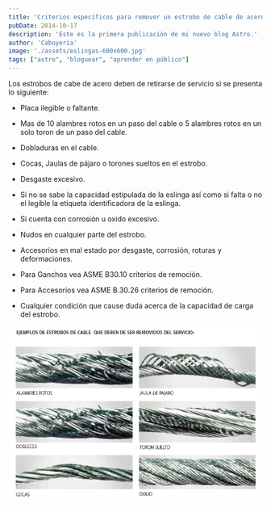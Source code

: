 ```yaml
---
title: 'Criterios específicos para remover un estrobo de cable de acero de uso'
pubDate: 2014-10-17
description: 'Este es la primera publicación de mi nuevo blog Astro.'
author: 'Cabuyería'
image: './assets/eslingas-600x600.jpg'
tags: ["astro", "bloguear", "aprender en público"]
---
```


Los estrobos de cabe de acero deben de retirarse de servicio si se presenta lo siguiente:

- Placa ilegible o faltante.

- Mas de 10 alambres rotos en un paso del cable o 5 alambres rotos en un solo toron de un paso del cable.

- Dobladuras en el cable.

- Cocas, Jaulas de pájaro o torones sueltos en el estrobo.

- Desgaste excesivo.

- Si no se sabe la capacidad estipulada de la eslinga así como si falta o no el legible la etiqueta identificadora de la eslinga.

- Si cuenta con corrosión u oxido excesivo.

- Nudos en cualquier parte del estrobo.

- Accesorios en mal estado por desgaste, corrosión, roturas y deformaciones.

- Para Ganchos vea ASME B30.10 criterios de remoción.

- Para Accesorios vea ASME B.30.26 criterios de remoción.

- Cualquier condición que cause duda acerca de la capacidad de carga del estrobo.

![Ejemplos de estrobos de cable que deben ser removidos del servicio](../../assets/post-4.png)
